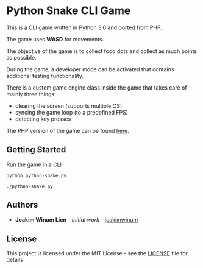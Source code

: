 # Python Snake CLI Game

This is a CLI game written in Python 3.6 and ported from PHP.

The game uses **WASD** for movements.

The objective of the game is to collect food dots and collect as much points as possible.

During the game, a developer mode can be activated that contains additional testing functionality.

There is a custom game engine class inside the game that takes care of mainly three things:
* clearing the screen (supports multiple OS)
* syncing the game loop (to a predefined FPS)
* detecting key presses

The PHP version of the game can be found [here](https://github.com/joakimwinum/php-snake).

## Getting Started

Run the game in a CLI

```python python-snake.py```

```./python-snake.py```

## Authors

* **Joakim Winum Lien** - *Initial work* - [joakimwinum](https://github.com/joakimwinum)

## License

This project is licensed under the MIT License - see the [LICENSE](LICENSE) file for details
